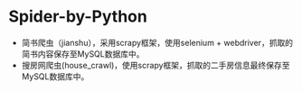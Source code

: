 # Spider-by-Python
* 简书爬虫（jianshu），采用scrapy框架，使用selenium + webdriver，抓取的简书内容保存至MySQL数据库中。
* 搜房网爬虫(house_crawl)，使用scrapy框架，抓取的二手房信息最终保存至MySQL数据库中。
